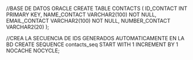 //BASE DE DATOS ORACLE 
CREATE TABLE CONTACTS (
    ID_CONTACT INT PRIMARY KEY,
    NAME_CONTACT VARCHAR2(100) NOT NULL,
    EMAIL_CONTACT VARCHAR2(100) NOT NULL,
    NUMBER_CONTACT VARCHAR2(20)
);


//CREA LA SECUENCIA DE IDS GENERADOS AUTOMATICAMENTE EN LA BD
CREATE SEQUENCE contacts_seq
START WITH 1
INCREMENT BY 1
NOCACHE
NOCYCLE;
